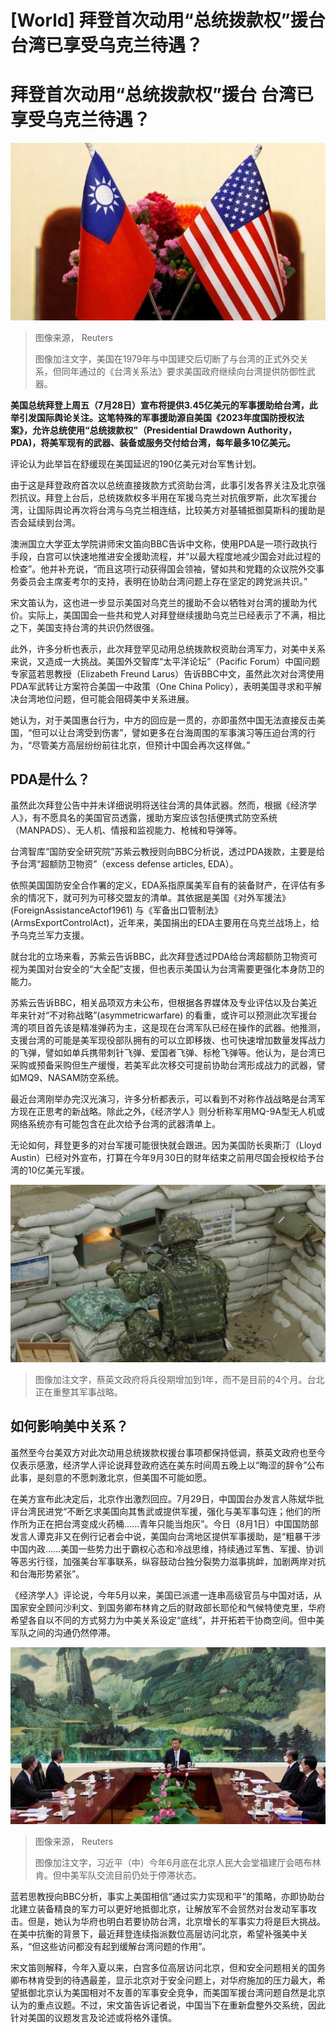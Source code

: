 # [World] 拜登首次动用“总统拨款权”援台 台湾已享受乌克兰待遇？

#  拜登首次动用“总统拨款权”援台 台湾已享受乌克兰待遇？


![美台旗](_118373141_mediaitem118373140.jpg)

> 图像来源，  Reuters
>
> 图像加注文字，美国在1979年与中国建交后切断了与台湾的正式外交关系，但同年通过的《台湾关系法》要求美国政府继续向台湾提供防御性武器。

**美国总统拜登上周五（7月28日）宣布将提供3.45亿美元的军事援助给台湾，此举引发国际舆论关注。这笔特殊的军事援助源自美国《2023年度国防授权法案》，允许总统使用“总统拨款权”（Presidential Drawdown Authority，PDA)，将美军现有的武器、装备或服务交付给台湾，每年最多10亿美元。**

评论认为此举旨在舒缓现在美国延迟的190亿美元对台军售计划。

由于这是拜登政府首次以总统直接拨款方式资助台湾，此事引发各界关注及北京强烈抗议。拜登上台后，总统拨款权多半用在军援乌克兰对抗俄罗斯，此次军援台湾，让国际舆论再次将台湾与乌克兰相连结，比较美方对基辅抵御莫斯科的援助是否会延续到台湾。

澳洲国立大学亚太学院讲师宋文笛向BBC告诉中文称，使用PDA是一项行政执行手段，白宫可以快速地推进安全援助流程，并“以最大程度地减少国会对此过程的检查”。他并补充说，“而且这项行动获得国会领袖，譬如共和党籍的众议院外交事务委员会主席麦考尔的支持，表明在协助台湾问题上存在坚定的跨党派共识。”

宋文笛认为，这也进一步显示美国对乌克兰的援助不会以牺牲对台湾的援助为代价。实际上，美国国会一些共和党人对拜登继续援助乌克兰已经表示了不满，相比之下，美国支持台湾的共识仍然很强。


此外，许多分析也表示，此次拜登罕见动用总统拨款权资助台湾军力，对美中关系来说，又造成一大挑战。美国外交智库“太平洋论坛”（Pacific Forum）中国问题专家蓝若思教授（Elizabeth Freund Larus）告诉BBC中文，虽然此次对台湾使用PDA军武转让方案符合美国一中政策（One China Policy），表明美国寻求和平解决台湾地位问题，但可能会阻碍美中关系进展。

她认为，对于美国惠台行为，中方的回应是一贯的，亦即虽然中国无法直接反击美国，“但可以让台湾受到伤害”，譬如更多在台海周围的军事演习等压迫台湾的行为，“尽管美方高层纷纷前往北京，但预计中国会再次这样做。”

##  PDA是什么？

虽然此次拜登公告中并未详细说明将送往台湾的具体武器。然而，根据《经济学人》，有不愿具名的美国官员透露，援助方案应该包括便携式防空系统（MANPADS）、无人机、情报和监视能力、枪械和导弹等。

台湾智库“国防安全研究院”苏紫云教授则向BBC分析说，透过PDA拨款，主要是给予台湾“超额防卫物资”（excess defense articles, EDA）。

依照美国国防安全合作署的定义，EDA系指原属美军自有的装备财产，在评估有多余的情况下，就可列为可移交盟友的清单。其依据是美国《对外军援法》(ForeignAssistanceActof1961) 与《军备出口管制法》(ArmsExportControlAct)，近年来，美国捐出的EDA主要用在乌克兰战场上，给予乌克兰军力支援。

就台北的立场来看，苏紫云告诉BBC，此次拜登透过PDA给台湾超额防卫物资可视为美国对台安全的“大全配”支援，但也表示美国认为台湾需要更强化本身防卫的能力。


苏紫云告诉BBC，相关品项双方未公布，但根据各界媒体及专业评估以及台美近年来针对“不对称战略”(asymmetricwarfare) 的看重，或许可以预测此次军援台湾的项目首先该是精准弹药为主，这是现在台湾军队已经在操作的武器。他推测，支援台湾的可能是美军现役部队拥有的可以立即移拨、也可快速增加数量发挥战力的飞弹，譬如如单兵携带刺针飞弹、爱国者飞弹、标枪飞弹等。他认为，是台湾已采购或预备采购但生产缓慢，若美军此次移交可提前协助台湾形成战力的武器，譬如MQ9、NASAM防空系统。

最近台湾刚举办完汉光演习，许多分析都表示，可以看到不对称作战战略是台湾军方现在正思考的新战略。除此之外，《经济学人》则分析称军用MQ-9A型无人机或网络系统亦有可能包含在此次给予台湾的武器清单上。

无论如何，拜登更多的对台军援可能很快就会跟进。因为美国防长奥斯汀（Lloyd Austin）已经对外宣布，打算在今年9月30日的财年结束之前用尽国会授权给予台湾的10亿美元军援。

![Taiwan military drills on the beach](_130529405_drillatbeach5.jpg)

> 图像加注文字，蔡英文政府将兵役期增加到1年，而不是目前的4个月。台北正在重整其军事战略。

##  如何影响美中关系？

虽然至今台美双方对此次动用总统拨款权援台事项都保持低调，蔡英文政府也至今仅表示感激，经济学人评论说拜登政府选在美东时间周五晚上以“晦涩的辞令”公布此事，是刻意的不愿刺激北京，但美国不可能如愿。

在美方宣布此决定后，北京作出激烈回应。7月29日，中国国台办发言人陈斌华批评台湾民进党“不断乞求美国向其售武或提供军援，强化与美军事勾连；他们的所作所为正在把台湾变成火药桶......青年只能当炮灰”。今日（8月1日）中国国防部发言人谭克非又在例行记者会中说，美国向台湾地区提供军事援助，是“粗暴干涉中国内政......美国一些势力出于霸权心态和冷战思维，持续通过军售、军援、协训等恶劣行径，加强美台军事联系，纵容鼓动台独分裂势力滋事挑衅，加剧两岸对抗和台海形势紧张”。

《经济学人》评论说，今年5月以来，美国已派遣一连串高级官员与中国对话，从国家安全顾问沙利文、到国务卿布林肯之后的财政部长耶伦和气候特使克里，华府希望各自以不同的方式努力为中美关系设定“底线”，并开拓若干协商空间。但中美军队之间的沟通仍然停滞。

![习近平（中）在北京人民大会堂会晤布林肯（左）（19/6/2023）](_130171664_091457.2023-06-19t091425z_178507080_rc29m1a70byy_rtrmadp_3_china-usa-blinken.jpg)

> 图像来源，  Reuters
>
> 图像加注文字，习近平（中）今年6月底在北京人民大会堂福建厅会晤布林肯。但中美军队交流目前仍处于停滞状态。

蓝若思教授向BBC分析，事实上美国相信“通过实力实现和平”的策略，亦即协助台北建立装备精良的军力可以更好地抵御北京，让解放军不会贸然对台发动军事攻击。但是，她认为华府也明白若要协防台湾，北京增长的军事实力将是巨大挑战。在美中抗衡的背景下，最近拜登连续指派数位高层访问北京，希望补强美中关系，“但这些访问都没有起到缓解台湾问题的作用”。

宋文笛则解释，今年入夏以来，白宫多位高层访问北京，但和安全问题相关的国务卿布林肯受到的待遇最差，显示北京对于安全问题上，对华府施加的压力最大，希望抵御北京认为美国相对不友善的军事安全竞争，而美国军援台湾问题自然是北京认为的重点议题。不过，宋文笛告诉记者说，中国当下在重新盘整外交系统，因此针对美国的议题发言及论述或将格外谨慎。


